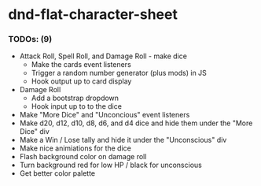 # dnd-flat-character-sheet

### TODOs: (9)
- Attack Roll, Spell Roll, and Damage Roll - make dice
    - Make the cards event listeners
    - Trigger a random number generator (plus mods) in JS
    - Hook output up to card display
- Damage Roll
    - Add a bootstrap dropdown
    - Hook input up to to the dice
- Make "More Dice" and "Unconcious" event listeners
- Make d20, d12, d10, d8, d6, and d4 dice and hide them under the "More Dice" div
- Make a Win / Lose tally and hide it under the "Unconscious" div
- Make nice animiations for the dice
- Flash background color on damage roll
- Turn background red for low HP / black for unconscious
- Get better color palette